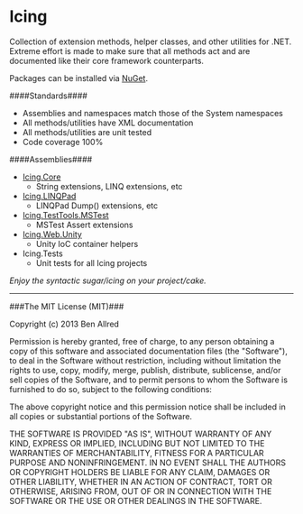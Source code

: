 Icing
=====

Collection of extension methods, helper classes, and other utilities for .NET.  Extreme effort is made to make sure that all methods act and are documented like their core framework counterparts.

Packages can be installed via [NuGet](http://www.nuget.org/packages?q=Icing+Author%3A%22Ben+Allred%22).

####Standards####
*	Assemblies and namespaces match those of the System namespaces
*	All methods/utilities have XML documentation
*	All methods/utilities are unit tested
*	Code coverage 100%

####Assemblies####

*	[Icing.Core](http://www.nuget.org/packages/Icing.Core/)
	*	String extensions, LINQ extensions, etc
*	[Icing.LINQPad](http://www.nuget.org/packages/Icing.LINQPad/)
	*	LINQPad Dump() extensions, etc
*	[Icing.TestTools.MSTest](http://www.nuget.org/packages/Icing.TestTools.MSTest/)
	*	MSTest Assert extensions
*	[Icing.Web.Unity](http://www.nuget.org/packages/Icing.Web.Unity/)
	*	Unity IoC container helpers
*	Icing.Tests
	*	Unit tests for all Icing projects

_Enjoy the syntactic sugar/icing on your project/cake._

--------------------------------------------------

###The MIT License (MIT)###

Copyright (c) 2013 Ben Allred

Permission is hereby granted, free of charge, to any person obtaining a copy of this software and associated documentation files (the "Software"), to deal in the Software without restriction, including without limitation the rights to use, copy, modify, merge, publish, distribute, sublicense, and/or sell copies of the Software, and to permit persons to whom the Software is furnished to do so, subject to the following conditions:

The above copyright notice and this permission notice shall be included in all copies or substantial portions of the Software.

THE SOFTWARE IS PROVIDED "AS IS", WITHOUT WARRANTY OF ANY KIND, EXPRESS OR IMPLIED, INCLUDING BUT NOT LIMITED TO THE WARRANTIES OF MERCHANTABILITY, FITNESS FOR A PARTICULAR PURPOSE AND NONINFRINGEMENT. IN NO EVENT SHALL THE AUTHORS OR COPYRIGHT HOLDERS BE LIABLE FOR ANY CLAIM, DAMAGES OR OTHER LIABILITY, WHETHER IN AN ACTION OF CONTRACT, TORT OR OTHERWISE, ARISING FROM, OUT OF OR IN CONNECTION WITH THE SOFTWARE OR THE USE OR OTHER DEALINGS IN THE SOFTWARE.